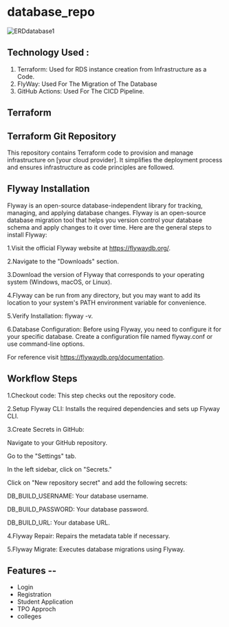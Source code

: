 # database_repo

![ERDdatabase1](https://github.com/BBDbhagyashrithakur/database_repo/assets/159768617/ace6a400-9248-4174-87d3-04c56f9864d9)


## Technology Used :
1. Terraform:
Used for RDS instance creation from Infrastructure as a Code.
2. FlyWay:
Used For The Migration of The Database
3. GitHub Actions:
Used For The CICD Pipeline. 

## Terraform

## Terraform Git Repository
This repository contains Terraform code to provision and manage infrastructure on [your cloud provider]. It simplifies the deployment process and ensures infrastructure as code principles are followed.

## Flyway Installation
Flyway is an open-source database-independent library for tracking, managing, and applying database changes. Flyway is an open-source database migration tool that helps you version control your database schema and apply changes to it over time. Here are the general steps to install Flyway:

1.Visit the official Flyway website at https://flywaydb.org/.

2.Navigate to the "Downloads" section.

3.Download the version of Flyway that corresponds to your operating system (Windows, macOS, or Linux).

4.Flyway can be run from any directory, but you may want to add its location to your system's PATH environment variable for convenience.

5.Verify Installation: flyway -v.

6.Database Configuration: Before using Flyway, you need to configure it for your specific database. Create a configuration file named flyway.conf or use command-line options.

For reference visit https://flywaydb.org/documentation.

## Workflow Steps 

1.Checkout code: This step checks out the repository code.

2.Setup Flyway CLI: Installs the required dependencies and sets up Flyway CLI.

3.Create Secrets in GitHub:

  Navigate to your GitHub repository.
  
  Go to the "Settings" tab.
  
  In the left sidebar, click on "Secrets."
  
  Click on "New repository secret" and add the following secrets:
  
  DB_BUILD_USERNAME: Your database username.
  
  DB_BUILD_PASSWORD: Your database password.
  
  DB_BUILD_URL: Your database URL.
  
4.Flyway Repair: Repairs the metadata table if necessary.

5.Flyway Migrate: Executes database migrations using Flyway.

## Features --
 
- Login
- Registration
- Student Application
- TPO Approch
- colleges
